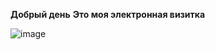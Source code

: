 **Добрый день**
**Это моя электронная визитка** 

![image](https://user-images.githubusercontent.com/127613000/225430542-11eecaaa-8fb5-4c18-baff-e3221effde9b.png)